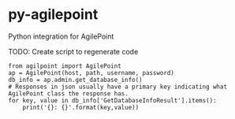 # py-agilepoint
Python integration for AgilePoint

TODO: Create script to regenerate code

```
from agilpoint import AgilePoint
ap = AgilePoint(host, path, username, password)
db_info = ap.admin.get_database_info()
# Responses in json usually have a primary key indicating what AgilePoint class the response has.
for key, value in db_info['GetDatabaseInfoResult'].items():
    print('{}: {}'.format(key,value))

```

